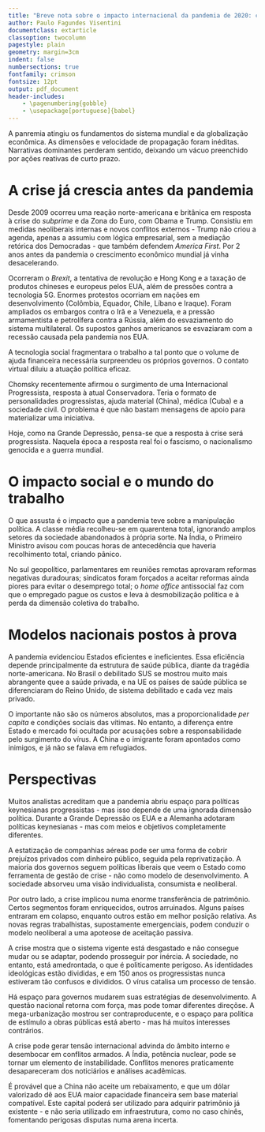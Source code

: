 ```yaml
---
title: "Breve nota sobre o impacto internacional da pandemia de 2020: contribuição para uma análise estratégica"
author: Paulo Fagundes Visentini
documentclass: extarticle
classoption: twocolumn
pagestyle: plain
geometry: margin=3cm
indent: false
numbersections: true
fontfamily: crimson
fontsize: 12pt
output: pdf_document
header-includes:
	- \pagenumbering{gobble}
	- \usepackage[portuguese]{babel}
---
```

A panremia atingiu os fundamentos do sistema mundial e da globalização econômica. As dimensões e velocidade de propagação foram inéditas. Narrativas dominantes perderam sentido, deixando um vácuo preenchido por ações reativas de curto prazo.

# A crise já crescia antes da pandemia

Desde 2009 ocorreu uma reação norte-americana e britânica em resposta à crise do *subprime* e da Zona do Euro, com Obama e Trump. Consistiu em medidas neoliberais internas e novos conflitos externos - Trump não criou a agenda, apenas a assumiu com lógica empresarial, sem a mediação retórica dos Democradas - que também defendem *America First*. Por 2 anos antes da pandemia o crescimento econômico mundial já vinha desacelerando.

Ocorreram o *Brexit*, a tentativa de revolução e Hong Kong e a taxação de produtos chineses e europeus pelos EUA, além de pressões contra a tecnologia 5G. Enormes protestos ocorriam em nações em desenvolvimento (Colômbia, Equador, Chile, Líbano e Iraque). Foram ampliados os embargos contra o Irã e a Venezuela, e a pressão armamentista e petrolífera contra a Rússia, além do esvaziamento do sistema multilateral. Os supostos ganhos americanos se esvaziaram com a recessão causada pela pandemia nos EUA.

A tecnologia social fragmentara o trabalho a tal ponto que o volume de ajuda financeira necessária surpreendeu os próprios governos. O contato virtual diluiu a atuação política eficaz.

Chomsky recentemente afirmou o surgimento de uma Internacional Progressista, resposta à atual Conservadora. Teria o formato de personalidades progressistas, ajuda material (China), médica (Cuba) e a sociedade civil. O problema é que não bastam mensagens de apoio para materializar uma iniciativa.

Hoje, como na Grande Depressão, pensa-se que a resposta à crise será progressista. Naquela época a resposta real foi o fascismo, o nacionalismo genocida e a guerra mundial.

# O impacto social e o mundo do trabalho

O que assusta é o impacto que a pandemia teve sobre a manipulação política. A classe média recolheu-se em quarentena total, ignorando amplos setores da sociedade abandonados à própria sorte. Na Índia, o Primeiro Ministro avisou com poucas horas de antecedência que haveria recolhimento total, criando pânico.

No sul geopolítico, parlamentares em reuniões remotas aprovaram reformas negativas duradouras; sindicatos foram forçados a aceitar reformas ainda piores para evitar o desemprego total; o *home office* antissocial faz com que o empregado pague os custos e leva à desmobilização política e à perda da dimensão coletiva do trabalho.

# Modelos nacionais postos à prova

A pandemia evidenciou Estados eficientes e ineficientes. Essa eficiência depende principalmente da estrutura de saúde pública, diante da tragédia norte-americana. No Brasil o debilitado SUS se mostrou muito mais abrangente quee a saúde privada, e na UE os países de saúde pública se diferenciaram do Reino Unido, de sistema debilitado e cada vez mais privado.

O importante não são os números absolutos, mas a proporcionalidade *per capita* e condições sociais das vítimas. No entanto, a diferença entre Estado e mercado foi ocultada por acusações sobre a responsabilidade pelo surgimento do vírus. A China e o imigrante foram apontados como inimigos, e já não se falava em refugiados.

# Perspectivas

Muitos analistas acreditam que a pandemia abriu espaço para políticas keynesianas progressistas - mas isso depende de uma ignorada dimensão política. Durante a Grande Depressão os EUA e a Alemanha adotaram políticas keynesianas - mas com meios e objetivos completamente diferentes.

A estatização de companhias aéreas pode ser uma forma de cobrir prejuízos privados com dinheiro público, seguida pela reprivatização. A maioria dos governos seguem políticas liberais que veem o Estado como ferramenta de gestão de crise - não como modelo de desenvolvimento. A sociedade absorveu uma visão individualista, consumista e neoliberal.

Por outro lado, a crise implicou numa enorme transferência de patrimônio. Certos segmentos foram enriquecidos, outros arruinados. Alguns países entraram em colapso, enquanto outros estão em melhor posição relativa. As novas regras trabalhistas, supostamente emergenciais, podem conduzir o modelo neoliberal a uma apoteose de aceitação passiva.

A crise mostra que o sistema vigente está desgastado e não consegue mudar ou se adaptar, podendo prosseguir por inércia. A sociedade, no entanto, está amedrontada, o que é politicamente perigoso. As identidades ideológicas estão divididas, e em 150 anos os progressistas nunca estiveram tão confusos e divididos. O vírus catalisa um processo de tensão.

Há espaço para governos mudarem suas estratégias de desenvolvimento. A questão nacional retorna com força, mas pode tomar diferentes direçõse. A mega-urbanização mostrou ser contraproducente, e o espaço para política de estímulo a obras públicas está aberto - mas há muitos interesses contrários.

A crise pode gerar tensão internacional advinda do âmbito interno e desembocar em conflitos armados. A Índia, potência nuclear, pode se tornar um elemento de instabilidade. Conflitos menores praticamente desapareceram dos noticiários e análises acadêmicas.

É provável que a China não aceite um rebaixamento, e que um dólar valorizado dê aos EUA maior capacidade financeira sem base material compatível. Este capital poderá ser utilizado para adquirir patrimônio já existente - e não seria utilizado em infraestrutura, como no caso chinês, fomentando perigosas disputas numa arena incerta.